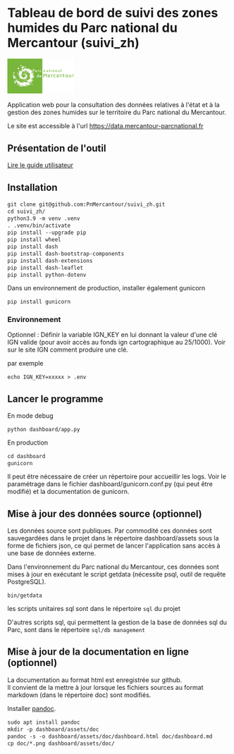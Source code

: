 # Tableau de bord de suivi des zones humides du Parc national du Mercantour (suivi_zh)

<img src="doc/logo_pnm.png" width="30%" height="30%">

Application web pour la consultation des données relatives à l'état et à la gestion des zones humides sur le territoire du Parc national du Mercantour.

Le site est accessible à l'url https://data.mercantour-parcnational.fr

## Présentation de l'outil

[Lire le guide utilisateur](doc/dashboard.md)

## Installation

    git clone git@github.com:PnMercantour/suivi_zh.git
    cd suivi_zh/
    python3.9 -m venv .venv
    . .venv/bin/activate
    pip install --upgrade pip
    pip install wheel
    pip install dash
    pip install dash-bootstrap-components
    pip install dash-extensions
    pip install dash-leaflet
    pip install python-dotenv

Dans un environnement de production, installer également gunicorn

    pip install gunicorn

### Environnement

Optionnel : Définir la variable IGN_KEY en lui donnant la valeur d'une clé IGN valide (pour avoir accès au fonds ign cartographique au 25/1000). Voir sur le site IGN comment produire une clé.

par exemple

    echo IGN_KEY=xxxxx > .env

## Lancer le programme

En mode debug

    python dashboard/app.py

En production

    cd dashboard
    gunicorn

Il peut être nécessaire de créer un répertoire pour accueillir les logs. Voir le paramétrage dans le fichier dashboard/gunicorn.conf.py (qui peut être modifié) et la documentation de gunicorn.

## Mise à jour des données source (optionnel)

Les données source sont publiques. Par commodité ces données sont sauvegardées dans le projet dans le répertoire dashboard/assets sous la forme de fichiers json, ce qui permet de lancer l'application sans accès à une base de données externe.

Dans l'environnement du Parc national du Mercantour, ces données sont mises à jour en exécutant le script getdata (nécessite psql, outil de requête PostgreSQL).

```shell
bin/getdata
```

les scripts unitaires sql sont dans le répertoire `sql` du projet

D'autres scripts sql, qui permettent la gestion de la base de données sql du Parc, sont dans le répertoire `sql/db management`

## Mise à jour de la documentation en ligne (optionnel)

La documentation au format html est enregistrée sur github.  
Il convient de la mettre à jour lorsque les fichiers sources au format markdown (dans le répertoire doc) sont modifiés.

Installer [pandoc](https://pandoc.org/MANUAL.html).

    sudo apt install pandoc
    mkdir -p dashboard/assets/doc
    pandoc -s -o dashboard/assets/doc/dashboard.html doc/dashboard.md
    cp doc/*.png dashboard/assets/doc/

